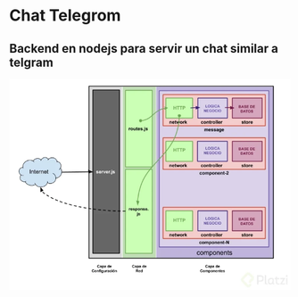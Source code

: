 # Chat Telegrom

## Backend en nodejs para servir un chat similar a telgram

![texto cualquiera por si no carga la imagen](https://github.com/nicolasgonzalezgonzanlez/Node-chat-telegram/blob/master/diagrama-825e902b-0966-40f0-8231-65b99f7206c1.webp)
